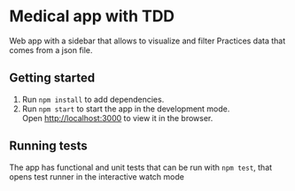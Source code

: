 # Medical app with TDD
Web app with a sidebar that allows to visualize and filter Practices data that comes from a json file.   

## Getting started 

1. Run `npm install` to add dependencies.
2. Run `npm start` to start the app in the development mode.\
Open [http://localhost:3000](http://localhost:3000) to view it in the browser.

## Running tests
The app has functional and unit tests that can be run with `npm test`, that opens test runner in the interactive watch mode
